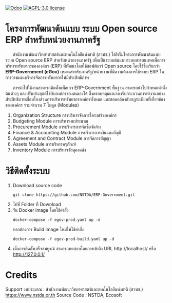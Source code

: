 
[![Odoo](https://img.shields.io/badge/odoo-v15.0-a3478a)](https://github.com/odoo/odoo/tree/15.0)
[![AGPL-3.0 license](https://img.shields.io/badge/license-AGPL--3.0-success})](LICENSE)


# โครงการพัฒนาต้นแบบ ระบบ Open source ERP สำหรับหน่วยงานภาครัฐ

&nbsp;&nbsp;&nbsp;&nbsp;&nbsp;&nbsp;สำนักงานพัฒนาวิทยาศาสตร์และเทคโนโลยีแห่งชาติ (สวทช.)  ได้ริเริ่มโครงการพัฒนาต้นแบบ ระบบ Open source ERP สำหรับหน่วยงานภาครัฐ   เพื่อเป็นระบบต้นแบบระบบสารสนเทศเพื่อการบริหารทรัพยากรขององค์กร (ERP) ที่พัฒนาโดยใช้ซอฟต์แวร์ Open source โดยใช้ชื่อเรียกว่า **ERP-Government (eGov)** เหมาะสำหรับภาครัฐ/หน่วยงานที่มีความต้องการใช้ระบบ ERP ในการวางแผนบริหารจัดการทรัพยากรให้มีประสิทธิภาพ

&nbsp;&nbsp;&nbsp;&nbsp;&nbsp;&nbsp;การนำไปใช้งานสามารถติดตั้งแพ็คเกจ ERP-Government  พื้นฐาน สามารถนำไปกำหนดค่าตั้งต้นต่างๆ และปรับประยุกต์ใช้กับองค์กรของตนเองได้ ซึ่งครอบคลุมและรองรับกระบวนการทำงานอย่างประสิทธิภาพเชื่อมโยงส่วนการบริหารทรัพยากรองค์กรทั้งหมด และสอดคล้องกับกฎระเบียบที่เกี่ยวข้องขององค์กร รวมจำนวน 7 โมดูล (Modules)

1. Organization Structure การบริหารจัดการโครงสร้างองค์กร
2. Budgeting Module การบริหารงบประมาณ
3. Procurement Module การบริหารการจัดซื้อจัดจ้าง
4. Finance & Accounting Module การบริหารการเงินและบัญชี
5. Agreement and Contract Module การจัดการสัญญา
6. Assets Module การบริหารครุภัณฑ์
7. Inventory Module การบริหารวัสดุคงคลัง

# วิธีติดตั้งระบบ

1. Download source code
    ```
    git clone https://github.com/NSTDA/ERP-Government.git
    ```
2. ไปที่ Folder ที่ Download
3. รัน Docker image โดยใช้คำสั่ง
    ```
    docker-compose -f egov-prod.yaml up -d
    ```
    หากต้องการ Build Image ใหม่ให้ใช้คำสั่ง
    ```
    docker-compose -f egov-prod-build.yaml up -d
    ```
4. เมื่อการติดตั้งเสร็จสมบูรณ์ สามารถทดสอบโดยการเข้าถึง URL http://localhost/ หรือ http://127.0.0.1/


# Credits

Support งบประมาณ : สำนักงานพัฒนาวิทยาศาสตร์และเทคโนโลยีแห่งชาติ (สวทช.) https://www.nstda.or.th
Source Code : NSTDA, Ecosoft
